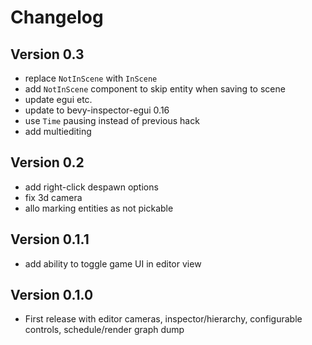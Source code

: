 # Changelog

## Version 0.3
- replace `NotInScene` with `InScene`
- add `NotInScene` component to skip entity when saving to scene
- update egui etc.
- update to bevy-inspector-egui 0.16
- use `Time` pausing instead of previous hack
- add multiediting

## Version 0.2
- add right-click despawn options
- fix 3d camera
- allo marking entities as not pickable

## Version 0.1.1
- add ability to toggle game UI in editor view

## Version 0.1.0
- First release with editor cameras, inspector/hierarchy, configurable controls, schedule/render graph dump

